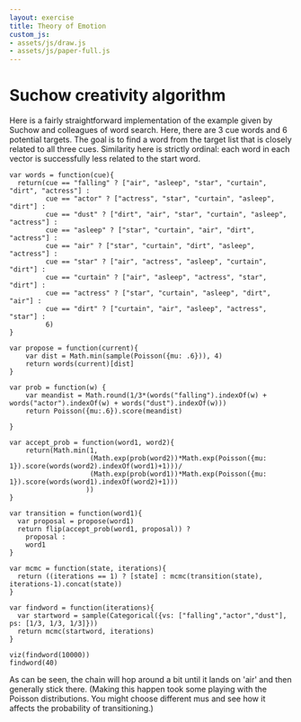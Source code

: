 ```yaml
---
layout: exercise
title: Theory of Emotion
custom_js:
- assets/js/draw.js
- assets/js/paper-full.js
---
```


# Suchow creativity algorithm

Here is a fairly straightforward implementation of the example given by Suchow and colleagues of word search. Here, there are 3 cue words and 6 potential targets. The goal is to find a word from the target list that is closely related to all three cues. Similarity here is strictly ordinal: each word in each vector is successfully less related to the start word. 



~~~~
var words = function(cue){
  return(cue == "falling" ? ["air", "asleep", "star", "curtain", "dirt", "actress"] :
         cue == "actor" ? ["actress", "star", "curtain", "asleep", "dirt"] :
         cue == "dust" ? ["dirt", "air", "star", "curtain", "asleep", "actress"] :
         cue == "asleep" ? ["star", "curtain", "air", "dirt", "actress"] :
         cue == "air" ? ["star", "curtain", "dirt", "asleep", "actress"] :
         cue == "star" ? ["air", "actress", "asleep", "curtain", "dirt"] :
         cue == "curtain" ? ["air", "asleep", "actress", "star", "dirt"] :
         cue == "actress" ? ["star", "curtain", "asleep", "dirt", "air"] :
         cue == "dirt" ? ["curtain", "air", "asleep", "actress", "star"] :
         6)
}
    
var propose = function(current){
    var dist = Math.min(sample(Poisson({mu: .6})), 4)
    return words(current)[dist]
}

var prob = function(w) {
    var meandist = Math.round(1/3*(words("falling").indexOf(w) + words("actor").indexOf(w) + words("dust").indexOf(w)))
    return Poisson({mu:.6}).score(meandist)
      
}

var accept_prob = function(word1, word2){
    return(Math.min(1, 
                    (Math.exp(prob(word2))*Math.exp(Poisson({mu: 1}).score(words(word2).indexOf(word1)+1)))/
                    (Math.exp(prob(word1))*Math.exp(Poisson({mu: 1}).score(words(word1).indexOf(word2)+1)))
                   ))
}

var transition = function(word1){
  var proposal = propose(word1)
  return flip(accept_prob(word1, proposal)) ? 
    proposal : 
    word1
}

var mcmc = function(state, iterations){
  return ((iterations == 1) ? [state] : mcmc(transition(state), iterations-1).concat(state))
}

var findword = function(iterations){
  var startword = sample(Categorical({vs: ["falling","actor","dust"], ps: [1/3, 1/3, 1/3]}))
  return mcmc(startword, iterations)
}

viz(findword(10000))
findword(40)
~~~~

As can be seen, the chain will hop around a bit until it lands on 'air' and then generally stick there. (Making this happen took some playing with the Poisson distributions. You might choose different mus and see how it affects the probability of transitioning.)